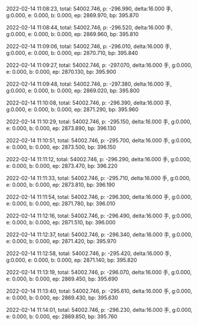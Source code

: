 2022-02-14 11:08:23, total: 54002.746, p: -296.990, delta:16.000 手, g:0.000, e: 0.000, b: 0.000, ep: 2869.970, bp: 395.870

2022-02-14 11:08:44, total: 54002.746, p: -296.520, delta:16.000 手, g:0.000, e: 0.000, b: 0.000, ep: 2869.960, bp: 395.810

2022-02-14 11:09:06, total: 54002.746, p: -296.010, delta:16.000 手, g:0.000, e: 0.000, b: 0.000, ep: 2870.710, bp: 395.840

2022-02-14 11:09:27, total: 54002.746, p: -297.070, delta:16.000 手, g:0.000, e: 0.000, b: 0.000, ep: 2870.130, bp: 395.900

2022-02-14 11:09:48, total: 54002.746, p: -297.380, delta:16.000 手, g:0.000, e: 0.000, b: 0.000, ep: 2869.020, bp: 395.800

2022-02-14 11:10:08, total: 54002.746, p: -296.390, delta:16.000 手, g:0.000, e: 0.000, b: 0.000, ep: 2871.290, bp: 395.960

2022-02-14 11:10:29, total: 54002.746, p: -295.150, delta:16.000 手, g:0.000, e: 0.000, b: 0.000, ep: 2873.890, bp: 396.130

2022-02-14 11:10:51, total: 54002.746, p: -295.700, delta:16.000 手, g:0.000, e: 0.000, b: 0.000, ep: 2873.500, bp: 396.150

2022-02-14 11:11:12, total: 54002.746, p: -296.290, delta:16.000 手, g:0.000, e: 0.000, b: 0.000, ep: 2873.470, bp: 396.220

2022-02-14 11:11:33, total: 54002.746, p: -295.710, delta:16.000 手, g:0.000, e: 0.000, b: 0.000, ep: 2873.810, bp: 396.190

2022-02-14 11:11:54, total: 54002.746, p: -296.300, delta:16.000 手, g:0.000, e: 0.000, b: 0.000, ep: 2871.780, bp: 396.010

2022-02-14 11:12:16, total: 54002.746, p: -296.490, delta:16.000 手, g:0.000, e: 0.000, b: 0.000, ep: 2871.510, bp: 396.000

2022-02-14 11:12:37, total: 54002.746, p: -296.340, delta:16.000 手, g:0.000, e: 0.000, b: 0.000, ep: 2871.420, bp: 395.970

2022-02-14 11:12:58, total: 54002.746, p: -295.420, delta:16.000 手, g:0.000, e: 0.000, b: 0.000, ep: 2871.140, bp: 395.820

2022-02-14 11:13:19, total: 54002.746, p: -296.070, delta:16.000 手, g:0.000, e: 0.000, b: 0.000, ep: 2869.450, bp: 395.690

2022-02-14 11:13:40, total: 54002.746, p: -295.610, delta:16.000 手, g:0.000, e: 0.000, b: 0.000, ep: 2869.430, bp: 395.630

2022-02-14 11:14:01, total: 54002.746, p: -296.230, delta:16.000 手, g:0.000, e: 0.000, b: 0.000, ep: 2869.850, bp: 395.760